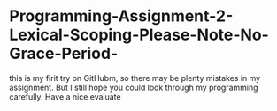 # Programming-Assignment-2-Lexical-Scoping-Please-Note-No-Grace-Period-
this is my firit try on GitHubm, so there may be plenty mistakes in my assignment. But I still hope you could look through my programming
carefully.
Have a nice evaluate
